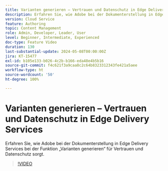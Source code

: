 ```yaml
---
title: Varianten generieren – Vertrauen und Datenschutz in Edge Delivery Services
description: Erfahren Sie, wie Adobe bei der Dokumenterstellung in Edge Delivery Services bei der Funktion „Varianten generieren“ für Vertrauen und Datenschutz sorgt.
version: Cloud Service
feature: Authoring
topic: Content Management
role: Admin, Developer, Leader, User
level: Beginner, Intermediate, Experienced
doc-type: Feature Video
duration: 130
last-substantial-update: 2024-05-08T00:00:00Z
jira: KT-15477
exl-id: b105e133-b026-4c2b-b166-eda48e4b5b16
source-git-commit: f4c621f3a9caa8c2c64b8323312343fe421a5aee
workflow-type: ht
source-wordcount: '50'
ht-degree: 100%

---
```


# Varianten generieren – Vertrauen und Datenschutz in Edge Delivery Services

Erfahren Sie, wie Adobe bei der Dokumenterstellung in Edge Delivery Services bei der Funktion „Varianten generieren“ für Vertrauen und Datenschutz sorgt.

>[!VIDEO](https://video.tv.adobe.com/v/3429060/?learn=on)
